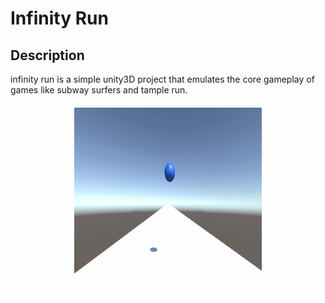 # Infinity Run
 
## Description

infinity run is a simple unity3D project that emulates the core gameplay of games like subway surfers and tample run.

<h4 align="center">
<img src="Gifs for git\gameplay.gif" width="300" height="300">
<h4/> 
